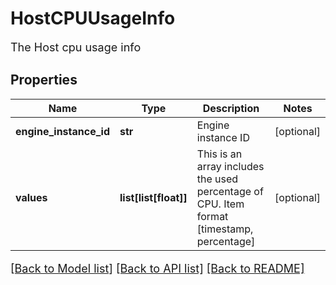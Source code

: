 # HostCPUUsageInfo

The Host cpu usage info
## Properties
Name | Type | Description | Notes
------------ | ------------- | ------------- | -------------
**engine_instance_id** | **str** | Engine instance ID | [optional] 
**values** | **list[list[float]]** | This is an array includes the used percentage of CPU. Item format [timestamp, percentage] | [optional] 

[[Back to Model list]](../README.md#documentation-for-models) [[Back to API list]](../README.md#documentation-for-api-endpoints) [[Back to README]](../README.md)

<style>
     p, ul, ol, li { font-size: 18px !important;}
</style>


